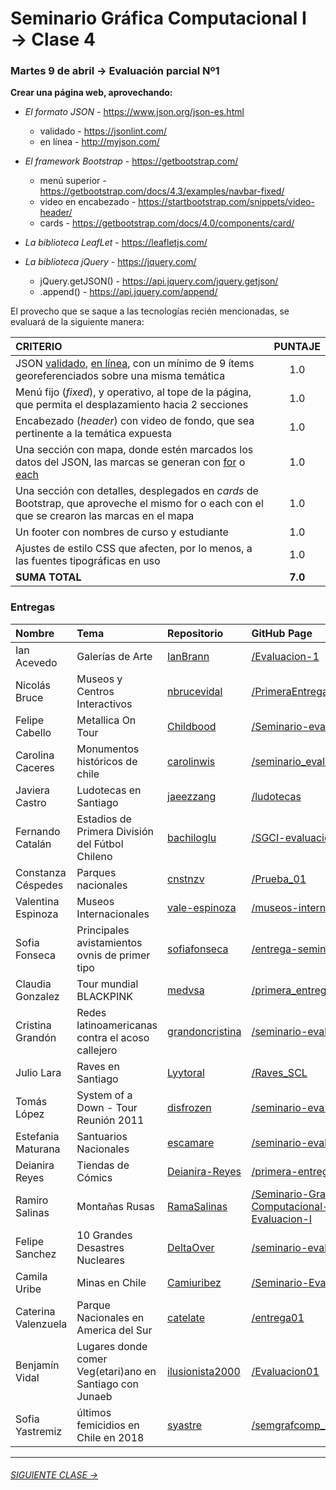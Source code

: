 # Seminario Gráfica Computacional I → Clase 4

### Martes 9 de abril → Evaluación parcial Nº1

**Crear una página web, aprovechando:**

- *El formato JSON* - https://www.json.org/json-es.html
  - validado - https://jsonlint.com/
  - en línea - http://myjson.com/

- *El framework Bootstrap* - https://getbootstrap.com/
  - menú superior - https://getbootstrap.com/docs/4.3/examples/navbar-fixed/
  - video en encabezado - https://startbootstrap.com/snippets/video-header/
  - cards - https://getbootstrap.com/docs/4.0/components/card/

- *La biblioteca LeafLet* - https://leafletjs.com/

- *La biblioteca jQuery* - https://jquery.com/
  - jQuery.getJSON() - https://api.jquery.com/jquery.getjson/
  - .append() - https://api.jquery.com/append/

El provecho que se saque a las tecnologías recién mencionadas, se evaluará de la siguiente manera: 

| **CRITERIO**      |   **PUNTAJE**    |
|:--------------|:------------:|
| JSON [validado](https://jsonlint.com/), [en línea](http://myjson.com/), con un mínimo de 9 ítems georeferenciados sobre una misma temática | 1.0 |
| Menú fijo (*fixed*), y operativo, al tope de la página, que permita el desplazamiento hacia 2 secciones | 1.0 |
| Encabezado (*header*) con video de fondo, que sea pertinente a la temática expuesta | 1.0 |
| Una sección con mapa, donde estén marcados los datos del JSON, las marcas se generan con [for](https://developer.mozilla.org/es/docs/Web/JavaScript/Referencia/Sentencias/for) o [each](http://api.jquery.com/jquery.each/) | 1.0 | 
| Una sección con detalles, desplegados en *cards* de Bootstrap, que aproveche el mismo for o each con el que se crearon las marcas en el mapa | 1.0 |
| Un footer con nombres de curso y estudiante | 1.0 |
| Ajustes de estilo CSS que afecten, por lo menos, a las fuentes tipográficas en uso | 1.0 |
| **SUMA TOTAL**        | **7.0** |

### Entregas

| Nombre   | Tema   | Repositorio   | GitHub Page   |
|:----------|:-------|:--------------|:--------------|
| Ian Acevedo | Galerías de Arte | [IanBrann](https://github.com/IanBrann/Evaluacion-1) | [/Evaluacion-1](https://ianbrann.github.io/Evaluacion-1/) |
| Nicolás Bruce | Museos y Centros Interactivos | [nbrucevidal](https://github.com/nbrucevidal/PrimeraEntrega_SeminarioI) | [/PrimeraEntrega_SeminarioI](https://nbrucevidal.github.io/PrimeraEntrega_SeminarioI/) |
| Felipe Cabello | Metallica On Tour | [Childbood](https://github.com/Childbood/Seminario-evaluacion-1) | [/Seminario-evaluacion-1](https://childbood.github.io/Seminario-evaluacion-1/) |  
| Carolina Caceres | Monumentos históricos de chile | [carolinwis](https://github.com/carolinwis/seminario_evaluacion_1) | [/seminario_evaluacion_1](https://carolinwis.github.io/seminario_evaluacion_1/) |  
| Javiera Castro | Ludotecas en Santiago | [jaeezzang](https://github.com/jaeezzang/ludotecas) | [/ludotecas](https://jaeezzang.github.io/ludotecas/) | 
| Fernando Catalán | Estadios de Primera División del Fútbol Chileno | [bachiloglu](https://github.com/bachiloglu/SGCI-evaluacion-01) | [/SGCI-evaluacion-01/](https://bachiloglu.github.io/SGCI-evaluacion-01/) |  
| Constanza Céspedes | Parques nacionales | [cnstnzv](https://github.com/cnstnzv/Prueba_01) | [/Prueba_01](https://cnstnzv.github.io/Prueba_01/) |  
| Valentina Espinoza | Museos Internacionales | [vale-espinoza](https://github.com/vale-espinoza/museos-internacionales) | [/museos-internacionales](https://vale-espinoza.github.io/museos-internacionales/) | 
| Sofia Fonseca | Principales avistamientos ovnis de primer tipo | [sofiafonseca](https://github.com/sofiafonseca/entrega-seminario-1) | [/entrega-seminario-1](https://sofiafonseca.github.io/entrega-seminario-1/) | 
| Claudia Gonzalez | Tour mundial BLACKPINK | [medvsa](https://github.com/medvsa/primera_entrega_seminario_I) | [/primera_entrega_seminario_I](https://medvsa.github.io/primera_entrega_seminario_I/) |  
| Cristina Grandón | Redes latinoamericanas contra el acoso callejero | [grandoncristina](https://github.com/grandoncristina/seminario-evaluacion1) | [/seminario-evaluacion1](https://grandoncristina.github.io/seminario-evaluacion1/) | 
| Julio Lara | Raves en Santiago | [Lyytoral](https://github.com/Lyytoral/Raves_SCL) | [/Raves_SCL](https://lyytoral.github.io/Raves_SCL/) | 
| Tomás López | System of a Down - Tour Reunión 2011 | [disfrozen](https://github.com/disfrozen/seminario-eva-01) | [/seminario-eva-01](https://disfrozen.github.io/seminario-eva-01/) |  
| Estefania Maturana | Santuarios Nacionales | [escamare](https://github.com/escamare/seminario-evaluacion-1) | [/seminario-evaluacion-1](https://escamare.github.io/seminario-evaluacion-1/) |  
| Deianira Reyes | Tiendas de Cómics | [Deianira-Reyes](https://github.com/Deianira-Reyes/primera-entrega-comics) | [/primera-entrega-comics](https://deianira-reyes.github.io/primera-entrega-comics/) | 
| Ramiro Salinas | Montañas Rusas | [RamaSalinas](https://github.com/RamaSalinas/Seminario-Grafica-Computacional-I-Evaluacion-I) | [/Seminario-Grafica-Computacional-I-Evaluacion-I](https://ramasalinas.github.io/Seminario-Grafica-Computacional-I-Evaluacion-I/) | 
| Felipe Sanchez | 10 Grandes Desastres Nucleares | [DeltaOver](https://github.com/DeltaOver/seminario-evaluacion-1) | [/seminario-evaluacion-1](https://deltaover.github.io/seminario-evaluacion-1/) | 
| Camila Uribe | Minas en Chile | [Camiuribez](https://github.com/Camiuribez/Seminario-Evaluacion1) | [/Seminario-Evaluacion1](https://camiuribez.github.io/Seminario-Evaluacion1/) | 
| Caterina Valenzuela | Parque Nacionales en America del Sur | [catelate](https://github.com/catelate/entrega01) | [/entrega01](https://catelate.github.io/entrega01/) |  
| Benjamín Vidal | Lugares donde comer Veg(etari)ano en Santiago con Junaeb | [ilusionista2000](https://github.com/ilusionista2000/Evaluacion01) | [/Evaluacion01](https://ilusionista2000.github.io/Evaluacion01/) |  
| Sofia Yastremiz | últimos femicidios en Chile en 2018 | [syastre](https://github.com/syastre/semgrafcomp_eval1) | [/semgrafcomp_eval1](https://syastre.github.io/semgrafcomp_eval1/) |  

- - - - - - - 

###### [SIGUIENTE CLASE →](https://github.com/profesorfaco/DGP502-2019/tree/gh-pages/clase-05)
